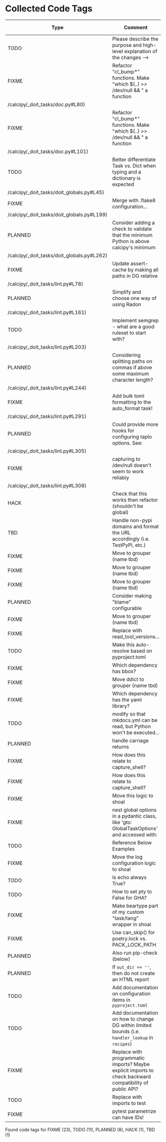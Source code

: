# Collected Code Tags

| Type    | Comment                                                                                                  | Last Edit   | Source File                                                                                                                                                                                                                |
|---------|----------------------------------------------------------------------------------------------------------|-------------|----------------------------------------------------------------------------------------------------------------------------------------------------------------------------------------------------------------------------|
| TODO    | Please describe the purpose and high-level explanation of the changes -->                                | 2022-12-05  | [.github/PULL_REQUEST_TEMPLATE.md:5](https://github.com/KyleKing/calcipy/blame/bdd77fd0295db172f8b49ebf4ee021db09c024b8/.github/PULL_REQUEST_TEMPLATE.md#L5)                                                               |
| FIXME   | Refactor "cl_bump*" functions. Make "which $(..) >> /dev/null && " a function                            | 2023-02-15  | [calcipy/_doit_tasks/doc.py:80](https://github.com/KyleKing/calcipy/blame/calcipy-v1
/calcipy/_doit_tasks/doc.py#L80)                                                                                                      |
| FIXME   | Refactor "cl_bump*" functions. Make "which $(..) >> /dev/null && " a function                            | 2023-02-15  | [calcipy/_doit_tasks/doc.py:101](https://github.com/KyleKing/calcipy/blame/calcipy-v1
/calcipy/_doit_tasks/doc.py#L101)                                                                                                    |
| TODO    | Better differentiate Task vs. Dict when typing and a dictionary is expected                              | 2023-02-15  | [calcipy/_doit_tasks/doit_globals.py:45](https://github.com/KyleKing/calcipy/blame/calcipy-v1
/calcipy/_doit_tasks/doit_globals.py#L45)                                                                                    |
| FIXME   | Merge with .flake8 configuration...                                                                      | 2023-02-15  | [calcipy/_doit_tasks/doit_globals.py:199](https://github.com/KyleKing/calcipy/blame/calcipy-v1
/calcipy/_doit_tasks/doit_globals.py#L199)                                                                                  |
| PLANNED | Consider adding a check to validate that the minimum Python is above calcipy's minimum                   | 2023-02-15  | [calcipy/_doit_tasks/doit_globals.py:262](https://github.com/KyleKing/calcipy/blame/calcipy-v1
/calcipy/_doit_tasks/doit_globals.py#L262)                                                                                  |
| FIXME   | Update assert-cache by making all paths in DG relative                                                   | 2023-02-15  | [calcipy/_doit_tasks/lint.py:78](https://github.com/KyleKing/calcipy/blame/calcipy-v1
/calcipy/_doit_tasks/lint.py#L78)                                                                                                    |
| PLANNED | Simplify and choose one way of using Radon                                                               | 2023-02-15  | [calcipy/_doit_tasks/lint.py:161](https://github.com/KyleKing/calcipy/blame/calcipy-v1
/calcipy/_doit_tasks/lint.py#L161)                                                                                                  |
| TODO    | Implement semgrep - what are a good ruleset to start with?                                               | 2023-02-15  | [calcipy/_doit_tasks/lint.py:203](https://github.com/KyleKing/calcipy/blame/calcipy-v1
/calcipy/_doit_tasks/lint.py#L203)                                                                                                  |
| PLANNED | Considering splitting paths on commas if above some maximum character length?                            | 2023-02-15  | [calcipy/_doit_tasks/lint.py:244](https://github.com/KyleKing/calcipy/blame/calcipy-v1
/calcipy/_doit_tasks/lint.py#L244)                                                                                                  |
| FIXME   | Add bulk toml formatting to the auto_format task!                                                        | 2023-02-15  | [calcipy/_doit_tasks/lint.py:291](https://github.com/KyleKing/calcipy/blame/calcipy-v1
/calcipy/_doit_tasks/lint.py#L291)                                                                                                  |
| PLANNED | Could provide more hooks for configuring taplo options. See:                                             | 2023-02-15  | [calcipy/_doit_tasks/lint.py:305](https://github.com/KyleKing/calcipy/blame/calcipy-v1
/calcipy/_doit_tasks/lint.py#L305)                                                                                                  |
| FIXME   | capturing to /dev/null doesn't seem to work reliably                                                     | 2023-02-15  | [calcipy/_doit_tasks/lint.py:308](https://github.com/KyleKing/calcipy/blame/calcipy-v1
/calcipy/_doit_tasks/lint.py#L308)                                                                                                  |
| HACK    | Check that this works then refactor (shouldn't be global)                                                | 2023-02-15  | [calcipy/check_for_stale_packages/_check_for_stale_packages.py:50](https://github.com/KyleKing/calcipy/blame/a77ee851ac5c6631b011e8a3239b804e1290eba6/calcipy/check_for_stale_packages/_check_for_stale_packages.py#L50)   |
| TBD     | Handle non-pypi domains and format the URL accordingly (i.e. TestPyPi, etc.)                             | 2023-02-15  | [calcipy/check_for_stale_packages/_check_for_stale_packages.py:176](https://github.com/KyleKing/calcipy/blame/a77ee851ac5c6631b011e8a3239b804e1290eba6/calcipy/check_for_stale_packages/_check_for_stale_packages.py#L176) |
| FIXME   | Move to grouper (name tbd)                                                                               | 2023-02-09  | [calcipy/code_tag_collector/_collector.py:16](https://github.com/KyleKing/calcipy/blame/d8711105a1240df7eafd737834af9f5928474fbe/calcipy/code_tag_collector/_collector.py#L16)                                             |
| FIXME   | Move to grouper (name tbd)                                                                               | 2023-02-09  | [calcipy/code_tag_collector/_collector.py:17](https://github.com/KyleKing/calcipy/blame/d8711105a1240df7eafd737834af9f5928474fbe/calcipy/code_tag_collector/_collector.py#L17)                                             |
| FIXME   | Move to grouper (name tbd)                                                                               | 2023-02-09  | [calcipy/code_tag_collector/_collector.py:18](https://github.com/KyleKing/calcipy/blame/d8711105a1240df7eafd737834af9f5928474fbe/calcipy/code_tag_collector/_collector.py#L18)                                             |
| PLANNED | Consider making "blame" configurable                                                                     | 2023-02-08  | [calcipy/code_tag_collector/_collector.py:193](https://github.com/KyleKing/calcipy/blame/36798d3196b2e161c1c9085f2536f77f12c7ed23/calcipy/code_tag_collector/_collector.py#L193)                                           |
| FIXME   | Move to grouper (name tbd)                                                                               | 2023-02-09  | [calcipy/dev/noxfile/_noxfile.py:48](https://github.com/KyleKing/calcipy/blame/d8711105a1240df7eafd737834af9f5928474fbe/calcipy/dev/noxfile/_noxfile.py#L48)                                                               |
| FIXME   | Replace with read_tool_versions...                                                                       | 2023-02-09  | [calcipy/dev/noxfile/_noxfile.py:68](https://github.com/KyleKing/calcipy/blame/0dbf841e8dfba879a9f285dc62d56ee9531c5d59/calcipy/dev/noxfile/_noxfile.py#L68)                                                               |
| TODO    | Make this auto-resolve based on pyproject.toml                                                           | 2023-02-08  | [calcipy/dev/noxfile/_noxfile.py:75](https://github.com/KyleKing/calcipy/blame/36798d3196b2e161c1c9085f2536f77f12c7ed23/calcipy/dev/noxfile/_noxfile.py#L68)                                                               |
| FIXME   | Which dependency has bbox?                                                                               | 2023-02-08  | [calcipy/dot_dict/__init__.py:4](https://github.com/KyleKing/calcipy/blame/36798d3196b2e161c1c9085f2536f77f12c7ed23/calcipy/dot_dict/__init__.py#L4)                                                                       |
| FIXME   | Move ddict to grouper (name tbd)                                                                         | 2023-02-09  | [calcipy/dot_dict/_dot_dict.py:3](https://github.com/KyleKing/calcipy/blame/d8711105a1240df7eafd737834af9f5928474fbe/calcipy/dot_dict/_dot_dict.py#L3)                                                                     |
| FIXME   | Which dependency has the yaml library?                                                                   | 2023-02-08  | [calcipy/file_helpers.py:96](https://github.com/KyleKing/calcipy/blame/36798d3196b2e161c1c9085f2536f77f12c7ed23/calcipy/file_helpers.py#L95)                                                                               |
| TODO    | modify so that mkdocs.yml can be read, but Python won't be executed...                                   | 2023-02-08  | [calcipy/file_helpers.py:99](https://github.com/KyleKing/calcipy/blame/36798d3196b2e161c1c9085f2536f77f12c7ed23/calcipy/file_helpers.py#L98)                                                                               |
| PLANNED | handle carriage returns                                                                                  | 2023-02-08  | [calcipy/file_helpers.py:166](https://github.com/KyleKing/calcipy/blame/36798d3196b2e161c1c9085f2536f77f12c7ed23/calcipy/file_helpers.py#L165)                                                                             |
| FIXME   | How does this relate to capture_shell?                                                                   | 2023-02-08  | [calcipy/file_search.py:9](https://github.com/KyleKing/calcipy/blame/36798d3196b2e161c1c9085f2536f77f12c7ed23/calcipy/file_search.py#L9)                                                                                   |
| FIXME   | How does this relate to capture_shell?                                                                   | 2023-02-08  | [calcipy/file_search.py:10](https://github.com/KyleKing/calcipy/blame/36798d3196b2e161c1c9085f2536f77f12c7ed23/calcipy/file_search.py#L10)                                                                                 |
| FIXME   | Move this logic to shoal                                                                                 | 2023-02-09  | [calcipy/main.py:14](https://github.com/KyleKing/calcipy/blame/0dbf841e8dfba879a9f285dc62d56ee9531c5d59/calcipy/main.py#L13)                                                                                               |
| FIXME   | nest global options in a pydantic class, like 'gto: GlobalTaskOptions' and accessed with:                | 2023-02-09  | [calcipy/main.py:19](https://github.com/KyleKing/calcipy/blame/0dbf841e8dfba879a9f285dc62d56ee9531c5d59/calcipy/main.py#L18)                                                                                               |
| TODO    | Reference Below Examples                                                                                 | 2023-02-15  | [calcipy/tasks/all_tasks.py:18](https://github.com/KyleKing/calcipy/blame/a0ec22ba459195db0c71e1aff12c7aa9caba6b43/calcipy/tasks/all_tasks.py#L17)                                                                         |
| FIXME   | Move the log configuration logic to shoal                                                                | 2023-02-14  | [calcipy/tasks/nox.py:18](https://github.com/KyleKing/calcipy/blame/faca2a692f2c41572a1456b6200c38bd853981bd/calcipy/tasks/nox.py#L18)                                                                                     |
| TODO    | Is echo always True?                                                                                     | 2023-02-11  | [calcipy/tasks/nox.py:27](https://github.com/KyleKing/calcipy/blame/f985e26a53f9d2f39180f6c49991c3db44bfb13e/calcipy/tasks/nox.py#L25)                                                                                     |
| TODO    | How to set pty to False for GHA?                                                                         | 2023-02-11  | [calcipy/tasks/nox.py:29](https://github.com/KyleKing/calcipy/blame/f985e26a53f9d2f39180f6c49991c3db44bfb13e/calcipy/tasks/nox.py#L27)                                                                                     |
| FIXME   | Make beartype part of my custom "task/tang" wrapper in shoal                                             | 2023-02-14  | [calcipy/tasks/nox.py:38](https://github.com/KyleKing/calcipy/blame/faca2a692f2c41572a1456b6200c38bd853981bd/calcipy/tasks/nox.py#L38)                                                                                     |
| FIXME   | Use can_skip() for poetry.lock vs. PACK_LOCK_PATH                                                        | 2023-02-15  | [calcipy/tasks/stale.py:29](https://github.com/KyleKing/calcipy/blame/a77ee851ac5c6631b011e8a3239b804e1290eba6/calcipy/tasks/stale.py#L29)                                                                                 |
| PLANNED | Also run pip-check (below)                                                                               | 2023-02-15  | [calcipy/tasks/stale.py:34](https://github.com/KyleKing/calcipy/blame/a77ee851ac5c6631b011e8a3239b804e1290eba6/calcipy/tasks/stale.py#L34)                                                                                 |
| PLANNED | If `out_dir == ''`, then do not create an HTML report                                                    | 2023-02-15  | [calcipy/tasks/types.py:51](https://github.com/KyleKing/calcipy/blame/a0ec22ba459195db0c71e1aff12c7aa9caba6b43/calcipy/tasks/types.py#L51)                                                                                 |
| TODO    | Add documentation on configuration items in `pyproject.toml`                                             | 2023-02-07  | [docs/Advanced_Configuration.md:3](https://github.com/KyleKing/calcipy/blame/fbb3854ae4651694344226b824657fc73ef0c737/docs/Advanced_Configuration.md#L3)                                                                   |
| TODO    | Add documentation on how to change DG within limited bounds (i.e. `handler_lookup` in `recipes`)         | 2023-02-07  | [docs/Advanced_Configuration.md:4](https://github.com/KyleKing/calcipy/blame/fbb3854ae4651694344226b824657fc73ef0c737/docs/Advanced_Configuration.md#L4)                                                                   |
| FIXME   | Replace with programmatic imports? Maybe explicit imports to check backward compatibility of public API? | 2021-05-27  | [scripts/check_imports.py:7](https://github.com/KyleKing/calcipy/blame/ac4e3e2887a77953237e498b9d1fba750be49c7e/scripts/check_imports.py#L7)                                                                               |
| TODO    | Replace with imports to test                                                                             | 2023-02-07  | [scripts/check_imports.py:14](https://github.com/KyleKing/calcipy/blame/4187206c32b51e70f073c704305e798165631c74/scripts/check_imports.py#L14)                                                                             |
| FIXME   | pytest parametrize can have IDs!                                                                         | 2023-02-14  | [tests/tasks/test_test.py:9](https://github.com/KyleKing/calcipy/blame/f66ad8e992cc3f8dca8ac5c77e7410776a1a52c5/tests/tasks/test_test.py#L8)                                                                               |

Found code tags for FIXME (23), TODO (11), PLANNED (8), HACK (1), TBD (1)

<!-- calcipy:skip_tags -->
